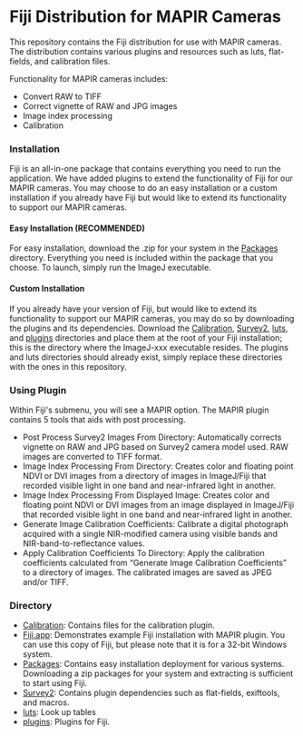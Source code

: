 # Fiji Distribution for MAPIR Cameras
This repository contains the Fiji distribution for use with MAPIR cameras. The distribution contains various plugins and resources such as luts, flat-fields, and calibration files.

Functionality for MAPIR cameras includes:
- Convert RAW to TIFF
- Correct vignette of RAW and JPG images
- Image index processing
- Calibration

### Installation
Fiji is an all-in-one package that contains everything you need to run the application. We have added plugins to extend the functionality of Fiji for our MAPIR cameras. You may choose to do an easy installation or a custom installation if you already have Fiji but would like to extend its functionality to support our MAPIR cameras.

#### Easy Installation (RECOMMENDED)
For easy installation, download the .zip for your system in the [Packages](/Packages) directory. Everything you need is included within the package that you choose. To launch, simply run the ImageJ executable.

#### Custom Installation
If you already have your version of Fiji, but would like to extend its functionality to support our MAPIR cameras, you may do so by downloading the plugins and its dependencies. Download the [Calibration](/Calibration), [Survey2](/Survey2), [luts](/luts), and [plugins](/plugins) directories and place them at the root of your Fiji installation; this is the directory where the ImageJ-xxx executable resides. The plugins and luts directories should already exist, simply replace these directories with the ones in this repository.

### Using Plugin
Within Fiji's submenu, you will see a MAPIR option. The MAPIR plugin contains 5 tools that aids with post processing.
- Post Process Survey2 Images From Directory: Automatically corrects vignette on RAW and JPG based on Survey2 camera model used. RAW images are converted to TIFF format.
- Image Index Processing From Directory: Creates color and floating point NDVI or DVI images from a directory of images in ImageJ/Fiji that recorded visible light in one band and near-infrared light in another.
- Image Index Processing From Displayed Image: Creates color and floating point NDVI or DVI images from an image displayed in ImageJ/Fiji that recorded visible light in one band and near-infrared light in another.
- Generate Image Calibration Coefficients: Calibrate a digital photograph acquired with a single NIR-modified camera using visible bands and NIR-band-to-reflectance values.
- Apply Calibration Coefficients To Directory: Apply the calibration coefficients calculated from “Generate Image Calibration Coefficients” to a directory of images. The calibrated images are saved as JPEG and/or TIFF.

### Directory
- [Calibration](/Calibration): Contains files for the calibration plugin.
- [Fiji.app](/Fiji.app): Demonstrates example Fiji installation with MAPIR plugin. You can use this copy of Fiji, but please note that it is for a 32-bit Windows system.
- [Packages](/Packages): Contains easy installation deployment for various systems. Downloading a zip packages for your system and extracting is sufficient to start using Fiji.
- [Survey2](/Survey2): Contains plugin dependencies such as flat-fields, exiftools, and macros.
- [luts](/luts): Look up tables
- [plugins](/plugins): Plugins for Fiji. 
